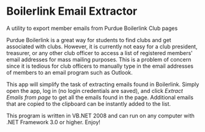 # Boilerlink Email Extractor
A utility to export member emails from Purdue Boilerlink Club pages

Purdue Boilerlink is a great way for students to find clubs and get associated with clubs. However, it is currently not easy for a club president, treasurer, or any other club officer to access a list of registered members' email addresses for mass mailing purposes. This is a problem of concern since it is tedious for club officers to manually type in the email addresses of members to an email program such as Outlook.

This app will simplify the task of extracting emails found in Boilerlink. Simply open the app, log in (no login credentials are saved), and click *Extract Emails from page* to get all the emails found in the page. Additional emails that are copied to the clipboard can be instantly added to the list.

This program is written in VB.NET 2008 and can run on any computer with .NET Framework 3.0 or higher. Enjoy!